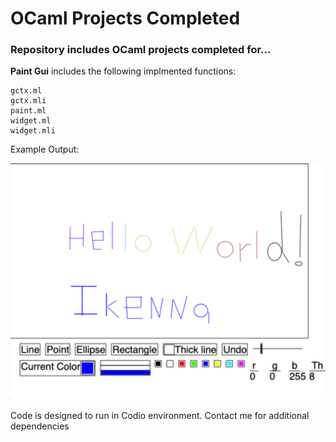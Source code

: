 # OCaml Projects Completed  #
### Repository includes OCaml projects completed for... ### 
**Paint Gui** includes the following implmented functions:
```
gctx.ml
gctx.mli
paint.ml
widget.ml
widget.mli
```
Example Output:

![](images/gui.png)

Code is designed to run in Codio environment. Contact me for additional dependencies

